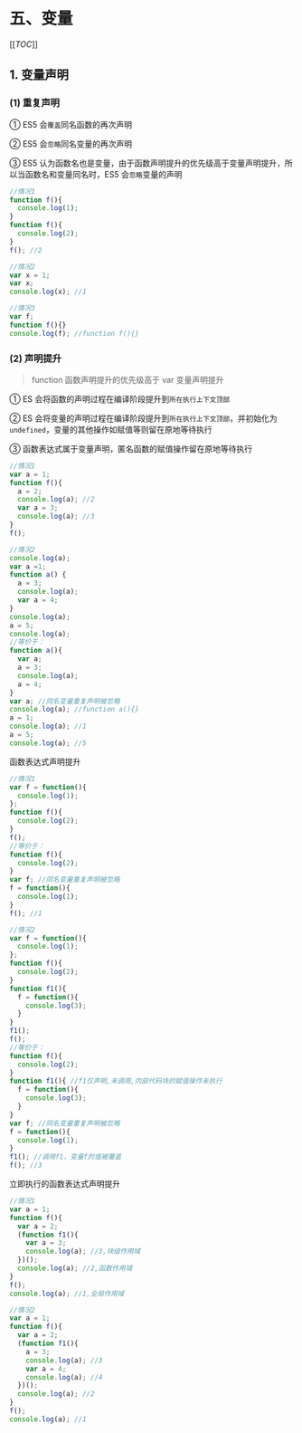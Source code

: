 # 五、变量

[[_TOC_]]

## 1. 变量声明

### (1) 重复声明

① ES5 会`覆盖`同名函数的再次声明

② ES5 会`忽略`同名变量的再次声明

③ ES5 认为函数名也是变量，由于函数声明提升的优先级高于变量声明提升，所以当函数名和变量同名时，ES5 会`忽略`变量的声明

```javascript
//情况1
function f(){
  console.log(1);
}
function f(){
  console.log(2);
}
f(); //2

//情况2
var x = 1;
var x;
console.log(x); //1

//情况3
var f;
function f(){}
console.log(f); //function f(){}
```

### (2) 声明提升

> function 函数声明提升的优先级高于 var 变量声明提升

① ES 会将函数的声明过程在编译阶段提升到`所在执行上下文顶部`

② ES 会将变量的声明过程在编译阶段提升到`所在执行上下文顶部`，并初始化为`undefined`，变量的其他操作如赋值等则留在原地等待执行

③ 函数表达式属于变量声明，匿名函数的赋值操作留在原地等待执行

```javascript
//情况1
var a = 1;
function f(){
  a = 2;
  console.log(a); //2
  var a = 3;
  console.log(a); //3
}
f();

//情况2
console.log(a);
var a =1;
function a() {
  a = 3;
  console.log(a);
  var a = 4;
}
console.log(a);
a = 5;
console.log(a);
//等价于：
function a(){
  var a;
  a = 3;
  console.log(a);
  a = 4;
}
var a; //同名变量重复声明被忽略
console.log(a); //function a(){}
a = 1;
console.log(a); //1
a = 5;
console.log(a); //5
```

函数表达式声明提升

```javascript
//情况1
var f = function(){
  console.log(1);
};
function f(){
  console.log(2);
}
f();
//等价于：
function f(){
  console.log(2);
}
var f; //同名变量重复声明被忽略
f = function(){
  console.log(1);
}
f(); //1

//情况2
var f = function(){
  console.log(1);
};
function f(){
  console.log(2);
}
function f1(){
  f = function(){
    console.log(3);
  }
}
f1();
f();
//等价于：
function f(){
  console.log(2);
}
function f1(){ //f1仅声明,未调用,内部代码块的赋值操作未执行
  f = function(){
    console.log(3);
  }
}
var f; //同名变量重复声明被忽略
f = function(){
  console.log(1);
}
f1(); //调用f1，变量f的值被覆盖
f(); //3
```

立即执行的函数表达式声明提升

```javascript
//情况1
var a = 1;
function f(){
  var a = 2;
  (function f1(){
    var a = 3;
    console.log(a); //3,块级作用域
  })();
  console.log(a); //2,函数作用域
}
f();
console.log(a); //1,全局作用域

//情况2
var a = 1;
function f(){
  var a = 2;
  (function f1(){
    a = 3;
    console.log(a); //3
    var a = 4;
    console.log(a); //4
  })();
  console.log(a); //2
}
f();
console.log(a); //1
```

